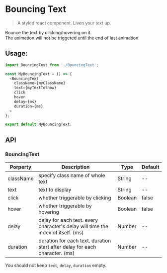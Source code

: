 Bouncing Text
===

> A styled react component. Liven your text up.

Bounce the text by clicking/hovering on it.  
The animation will not be triggered until the end of last animation.

## Usage:

```js
import BouncingText from './BouncingText';

const MyBouncingText = () => {
  <BouncingText
    className={myClassName}
    text={myTextToShow} 
    click
    hover 
    delay={ms} 
    duration={ms}
  >
};

export default MyBouncingText;

```

## API

### BouncingText

| Porperty | Description | Type | Default |
| -------- | -------- | -------- | -- |
| className | specify class name of whole text | String     | -- |
| text | text to display | String    | -- |
| click | whether triggerable by clicking | Boolean    | false |
| hover | whether triggerable by hovering     | Boolean     | false |
| delay | delay for each text. every character's delay will time the index of itself. (ms) | Number   | -- |
| duration | duration for each text. duration start after delay for each character. (ms)  | Number    | -- |

You should not keep `text`, `delay`, `duration` empty.